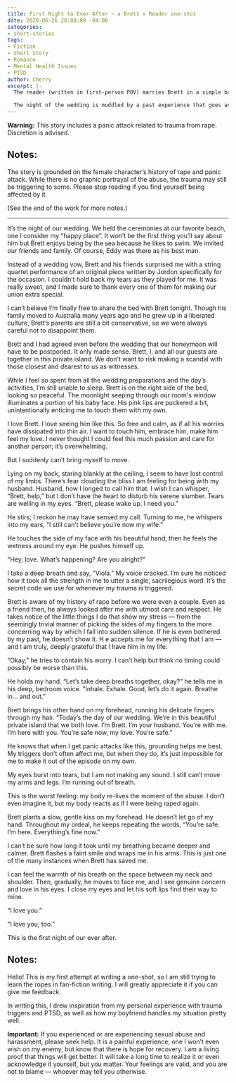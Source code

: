 ```yaml
---
title: First Night to Ever After ~ a Brett x Reader one-shot
date: 2020-06-26 20:00:00 -04:00
categories:
- short-stories
tags:
- Fiction
- Short Story
- Romance
- Mental Health Issues
- PTSD
author: Cherry
excerpt: |-
  The reader (written in first-person POV) marries Brett in a simple but heartfelt beach wedding attended by friends and family.

  The night of the wedding is muddled by a past experience that goes ashore, but Brett proves he is the best husband there could possibly be.
---
```


**Warning:** This story includes a panic attack related to trauma from rape. Discretion is advised.

## Notes:
The story is grounded on the female character’s history of rape and panic attack. While there is no graphic portrayal of the abuse,
the trauma may still be triggering to some. Please stop reading if you find yourself being affected by it.

(See the end of the work for more notes.)

***

It’s the night of our wedding. We held the ceremonies at our favorite beach, one I consider my “happy place”.
It won’t be the first thing you’ll say about him but Brett enjoys being by the sea because he likes to swim. We invited our friends and family.
Of course, Eddy was there as his best man.

Instead of a wedding vow, Brett and his friends surprised me with a string quartet performance of an original piece written by Jordon specifically for the occasion.
I couldn’t hold back my tears as they played for me. It was really sweet, and I made sure to thank every one of them for making our union extra special.

I can’t believe I’m finally free to share the bed with Brett tonight. Though his family moved to Australia many years ago and he grew up in a liberated culture,
Brett’s parents are still a bit conservative, so we were always careful not to disappoint them.

Brett and I had agreed even before the wedding that our honeymoon will have to be postponed. It only made sense.
Brett, I, and all our guests are together in this private island. We don’t want to risk making a scandal with those closest and dearest to us as witnesses.

While I feel so spent from all the wedding preparations and the day’s activities, I’m still unable to sleep. Brett is on the right side of the bed, looking so peaceful.
The moonlight seeping through our room's window illuminates a portion of his baby face.
His pink lips are puckered a bit, unintentionally enticing me to touch them with my own.

I love Brett. I love seeing him like this. So free and calm, as if all his worries have dissipated into thin air.
I want to touch him, embrace him, make him feel my love. I never thought I could feel this much passion and care for another person; it’s overwhelming.

But I suddenly can’t bring myself to move.

Lying on my back, staring blankly at the ceiling, I seem to have lost control of my limbs. There’s fear clouding the bliss I am feeling for being with my husband.
Husband, how I longed to call him that. I wish I can whisper, “Brett, help,” but I don’t have the heart to disturb his serene slumber.
Tears are welling in my eyes. “Brett, please wake up. I need you.”

He stirs; I reckon he may have sensed my call. Turning to me, he whispers into my ears, “I still can’t believe you’re now my wife.”

He touches the side of my face with his beautiful hand, then he feels the wetness around my eye. He pushes himself up.

“Hey, love. What’s happening? Are you alright?”

I take a deep breath and say, “Viola.” My voice cracked. I’m sure he noticed how it took all the strength in me to utter a single, sacrilegious word.
It’s the secret code we use for whenever my trauma is triggered.

Brett is aware of my history of rape before we were even a couple. Even as a friend then, he always looked after me with utmost care and respect.
He takes notice of the little things I do that show my stress — from the seemingly trivial manner of picking the sides of my fingers
to the more concerning way by which I fall into sudden silence. If he is even bothered by my past, he doesn’t show it. H
e accepts me for everything that I am — and I am truly, deeply grateful that I have him in my life.

“Okay,” he tries to contain his worry. I can’t help but think no timing could possibly be worse than this.

He holds my hand. “Let’s take deep breaths together, okay?” he tells me in his deep, bedroom voice. “Inhale. Exhale. Good, let’s do it again. Breathe in… and out.”

Brett brings his other hand on my forehead, running his delicate fingers through my hair.
“Today’s the day of our wedding. We’re in this beautiful private island that we both love. I’m Brett. I’m your husband. You’re with me. I’m here with you.
You’re safe now, my love. You’re safe.”

He knows that when I get panic attacks like this, grounding helps me best. My triggers don’t often affect me,
but when they do, it’s just impossible for me to make it out of the episode on my own.

My eyes burst into tears, but I am not making any sound. I still can’t move my arms and legs. I’m running out of breath.

This is the worst feeling: my body re-lives the moment of the abuse. I don’t even imagine it, but my body reacts as if I were being raped again.

Brett plants a slow, gentle kiss on my forehead. He doesn’t let go of my hand.
Throughout my ordeal, he keeps repeating the words, “You’re safe. I’m here. Everything’s fine now.”

I can’t be sure how long it took until my breathing became deeper and calmer. Brett flashes a faint smile and wraps me in his arms.
This is just one of the many instances when Brett has saved me.

I can feel the warmth of his breath on the space between my neck and shoulder. Then, gradually, he moves to face me, and I see genuine concern and love in his eyes.
I close my eyes and let his soft lips find their way to mine.

“I love you.”

“I love you, too.”

This is the first night of our ever after.


## Notes:
Hello! This is my first attempt at writing a one-shot, so I am still trying to learn the ropes in fan-fiction writing.
I will greatly appreciate it if you can give me feedback.

In writing this, I drew inspiration from my personal experience with trauma triggers and PTSD, as well as how my boyfriend handles my situation pretty well.

**Important:** If you experienced or are experiencing sexual abuse and harassment, please seek help.
It is a painful experience, one I won’t even wish on my enemy, but know that there is hope for recovery. I am a living proof that things will get better.
It will take a long time to realize it or even acknowledge it yourself, but you matter.
Your feelings are valid, and you are not to blame — whoever may tell you otherwise.
